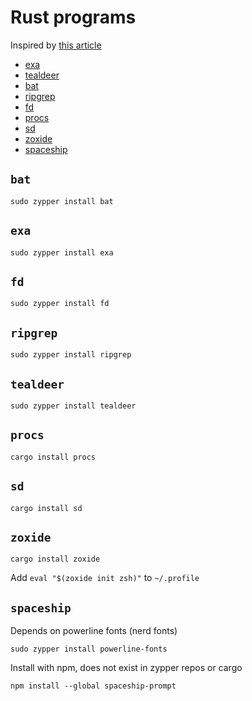 # Rust programs

Inspired by [this article](https://zaiste.net/posts/shell-commands-rust)

- [exa](#exa)
- [tealdeer](#tealdeer)
- [bat](#bat)
- [ripgrep](#ripgrep)
- [fd](#fd)
- [procs](#procs)
- [sd](#sd)
- [zoxide](#zoxide)
- [spaceship](#spaceship)

## `bat`

`sudo zypper install bat`

## `exa`

`sudo zypper install exa`

## `fd`

`sudo zypper install fd`

## `ripgrep`

`sudo zypper install ripgrep`

## `tealdeer`

`sudo zypper install tealdeer`

## `procs`

`cargo install procs`

## `sd`

`cargo install sd`

## `zoxide`

`cargo install zoxide`

Add `eval "$(zoxide init zsh)"` to `~/.profile`

## `spaceship`

Depends on powerline fonts (nerd fonts)

`sudo zypper install powerline-fonts`

Install with npm, does not exist in zypper repos or cargo

`npm install --global spaceship-prompt`

